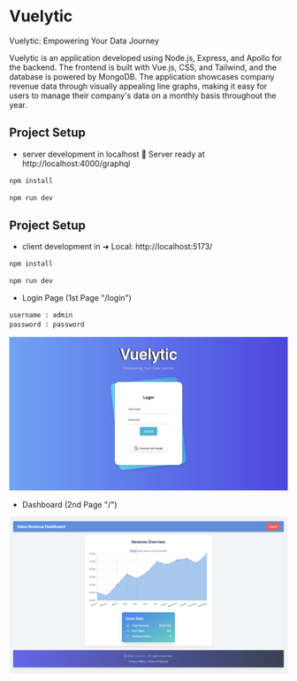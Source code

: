 # Vuelytic

Vuelytic: Empowering Your Data Journey

Vuelytic is an application developed using Node.js, Express, and Apollo for the backend. The frontend is built with Vue.js, CSS, and Tailwind, and the database is powered by MongoDB. The application showcases company revenue data through visually appealing line graphs, making it easy for users to manage their company's data on a monthly basis throughout the year.

## Project Setup

- server development in localhost 🚀 Server ready at http://localhost:4000/graphql

```sh
npm install
```

```sh
npm run dev
```

## Project Setup

- client development in ➜ Local: http://localhost:5173/

```sh
npm install
```

```sh
npm run dev
```

- Login Page (1st Page "/login")

```sh
username : admin
password : password
```

![alt text](<Tangkapan Layar 2024-09-02 pukul 16.51.55.png>)

- Dashboard (2nd Page "/")

![alt text](<Tangkapan Layar 2024-09-02 pukul 16.51.40.png>)
